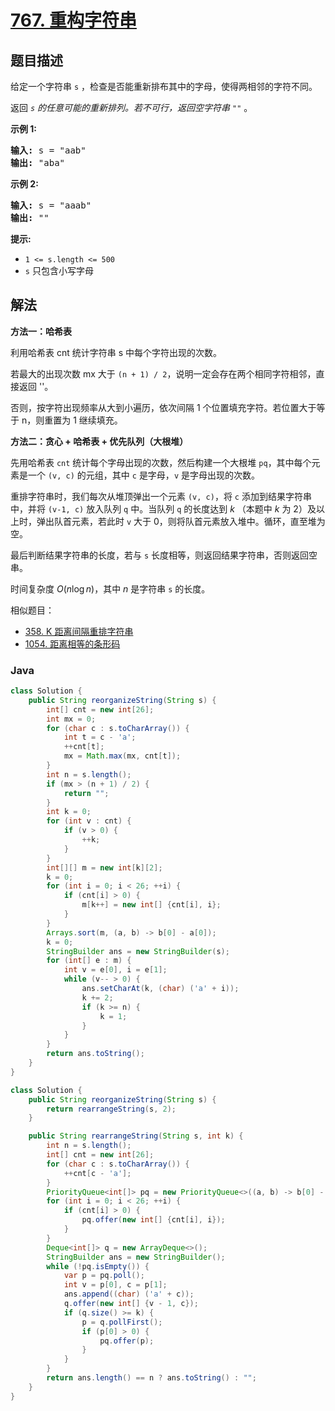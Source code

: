 # [767. 重构字符串](https://leetcode.cn/problems/reorganize-string)

## 题目描述

<p>给定一个字符串&nbsp;<code>s</code>&nbsp;，检查是否能重新排布其中的字母，使得两相邻的字符不同。</p>

<p>返回<em> <code>s</code>&nbsp;的任意可能的重新排列。若不可行，返回空字符串&nbsp;<code>""</code></em>&nbsp;。</p>

<p><strong>示例&nbsp;1:</strong></p>

<pre>
<strong>输入:</strong> s = "aab"
<strong>输出:</strong> "aba"
</pre>

<p><strong>示例 2:</strong></p>

<pre>
<strong>输入:</strong> s = "aaab"
<strong>输出:</strong> ""
</pre>

<p><strong>提示:</strong></p>

<ul>
	<li><code>1 &lt;= s.length &lt;= 500</code></li>
	<li><code>s</code> 只包含小写字母</li>
</ul>

## 解法

**方法一：哈希表**

利用哈希表 cnt 统计字符串 s 中每个字符出现的次数。

若最大的出现次数 mx 大于 `(n + 1) / 2`，说明一定会存在两个相同字符相邻，直接返回 ''。

否则，按字符出现频率从大到小遍历，依次间隔 1 个位置填充字符。若位置大于等于 n，则重置为 1 继续填充。

**方法二：贪心 + 哈希表 + 优先队列（大根堆）**

先用哈希表 `cnt` 统计每个字母出现的次数，然后构建一个大根堆 `pq`，其中每个元素是一个 `(v, c)` 的元组，其中 `c` 是字母，`v` 是字母出现的次数。

重排字符串时，我们每次从堆顶弹出一个元素 `(v, c)`，将 `c` 添加到结果字符串中，并将 `(v-1, c)` 放入队列 `q` 中。当队列 `q` 的长度达到 $k$ （本题中 $k$ 为 2）及以上时，弹出队首元素，若此时 `v` 大于 0，则将队首元素放入堆中。循环，直至堆为空。

最后判断结果字符串的长度，若与 `s` 长度相等，则返回结果字符串，否则返回空串。

时间复杂度 $O(n\log n)$，其中 $n$ 是字符串 `s` 的长度。

相似题目：

-   [358. K 距离间隔重排字符串](/solution/0300-0399/0358.Rearrange%20String%20k%20Distance%20Apart/README.md)
-   [1054. 距离相等的条形码](/solution/1000-1099/1054.Distant%20Barcodes/README.md)

### **Java**

```java
class Solution {
    public String reorganizeString(String s) {
        int[] cnt = new int[26];
        int mx = 0;
        for (char c : s.toCharArray()) {
            int t = c - 'a';
            ++cnt[t];
            mx = Math.max(mx, cnt[t]);
        }
        int n = s.length();
        if (mx > (n + 1) / 2) {
            return "";
        }
        int k = 0;
        for (int v : cnt) {
            if (v > 0) {
                ++k;
            }
        }
        int[][] m = new int[k][2];
        k = 0;
        for (int i = 0; i < 26; ++i) {
            if (cnt[i] > 0) {
                m[k++] = new int[] {cnt[i], i};
            }
        }
        Arrays.sort(m, (a, b) -> b[0] - a[0]);
        k = 0;
        StringBuilder ans = new StringBuilder(s);
        for (int[] e : m) {
            int v = e[0], i = e[1];
            while (v-- > 0) {
                ans.setCharAt(k, (char) ('a' + i));
                k += 2;
                if (k >= n) {
                    k = 1;
                }
            }
        }
        return ans.toString();
    }
}
```

```java
class Solution {
    public String reorganizeString(String s) {
        return rearrangeString(s, 2);
    }

    public String rearrangeString(String s, int k) {
        int n = s.length();
        int[] cnt = new int[26];
        for (char c : s.toCharArray()) {
            ++cnt[c - 'a'];
        }
        PriorityQueue<int[]> pq = new PriorityQueue<>((a, b) -> b[0] - a[0]);
        for (int i = 0; i < 26; ++i) {
            if (cnt[i] > 0) {
                pq.offer(new int[] {cnt[i], i});
            }
        }
        Deque<int[]> q = new ArrayDeque<>();
        StringBuilder ans = new StringBuilder();
        while (!pq.isEmpty()) {
            var p = pq.poll();
            int v = p[0], c = p[1];
            ans.append((char) ('a' + c));
            q.offer(new int[] {v - 1, c});
            if (q.size() >= k) {
                p = q.pollFirst();
                if (p[0] > 0) {
                    pq.offer(p);
                }
            }
        }
        return ans.length() == n ? ans.toString() : "";
    }
}
```
